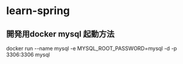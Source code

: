 # learn-spring

## 開発用docker mysql 起動方法
docker run --name mysql -e MYSQL_ROOT_PASSWORD=mysql -d -p 3306:3306 mysql
